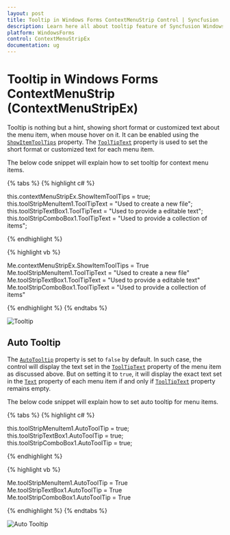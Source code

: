 ```yaml
---
layout: post
title: Tooltip in Windows Forms ContextMenuStrip Control | Syncfusion
description: Learn here all about tooltip feature of Syncfusion Windows Forms ContextMenuStrip (ContextMenuStripEx) control and more.
platform: WindowsForms
control: ContextMenuStripEx
documentation: ug
---
```


# Tooltip in Windows Forms ContextMenuStrip (ContextMenuStripEx)

Tooltip is nothing but a hint, showing short format or customized text about the menu item, when mouse hover on it. It can be enabled using the [`ShowItemToolTips`](https://learn.microsoft.com/en-us/dotnet/api/system.windows.forms.toolstrip.showitemtooltips?redirectedfrom=MSDN&view=netframework-4.7.2#System_Windows_Forms_ToolStrip_ShowItemToolTips) property. The [`ToolTipText`](https://learn.microsoft.com/en-us/dotnet/api/system.windows.forms.toolstripitem.tooltiptext?redirectedfrom=MSDN&view=netframework-4.7.2#System_Windows_Forms_ToolStripItem_ToolTipText) property is used to set the short format or customized text for each menu item.


The below code snippet will explain how to set tooltip for context menu items.

{% tabs %}
{% highlight c# %}

this.contextMenuStripEx.ShowItemToolTips = true;
this.toolStripMenuItem1.ToolTipText = "Used to create a new file";
this.toolStripTextBox1.ToolTipText = "Used to provide a editable text";
this.toolStripComboBox1.ToolTipText = "Used to provide a collection of items";

{% endhighlight %}

{% highlight vb %}

Me.contextMenuStripEx.ShowItemToolTips = True
Me.toolStripMenuItem1.ToolTipText = "Used to create a new file"
Me.toolStripTextBox1.ToolTipText = "Used to provide a editable text"
Me.toolStripComboBox1.ToolTipText = "Used to provide a collection of items"

{% endhighlight %}
{% endtabs %}

![Tooltip](Tooltip_Images/Tooltip1.png)

## Auto Tooltip

The [`AutoTooltip`](https://learn.microsoft.com/en-us/dotnet/api/system.windows.forms.toolstripitem.autotooltip?redirectedfrom=MSDN&view=netframework-4.7.2#System_Windows_Forms_ToolStripItem_AutoToolTip) property is set to `false` by default. In such case, the control will display the text set in the [`ToolTipText`](https://learn.microsoft.com/en-us/dotnet/api/system.windows.forms.toolstripitem.tooltiptext?redirectedfrom=MSDN&view=netframework-4.7.2#System_Windows_Forms_ToolStripItem_ToolTipText) property of the menu item as discussed above. But on setting it to `true`, it will display the exact text set in the [`Text`](https://learn.microsoft.com/en-us/dotnet/api/system.windows.forms.toolstripitem.text?redirectedfrom=MSDN&view=netframework-4.7.2#System_Windows_Forms_ToolStripItem_Text) property of each menu item if and only if [`ToolTipText`](https://learn.microsoft.com/en-us/dotnet/api/system.windows.forms.toolstripitem.tooltiptext?redirectedfrom=MSDN&view=netframework-4.7.2#System_Windows_Forms_ToolStripItem_ToolTipText) property remains empty.


The below code snippet will explain how to set auto tooltip for menu items.

{% tabs %}
{% highlight c# %}

this.toolStripMenuItem1.AutoToolTip = true;
this.toolStripTextBox1.AutoToolTip = true;
this.toolStripComboBox1.AutoToolTip = true;

{% endhighlight %}

{% highlight vb %}

Me.toolStripMenuItem1.AutoToolTip = True
Me.toolStripTextBox1.AutoToolTip = True
Me.toolStripComboBox1.AutoToolTip = True

{% endhighlight %}
{% endtabs %}

![Auto Tooltip](Tooltip_Images/Tooltip2.png)